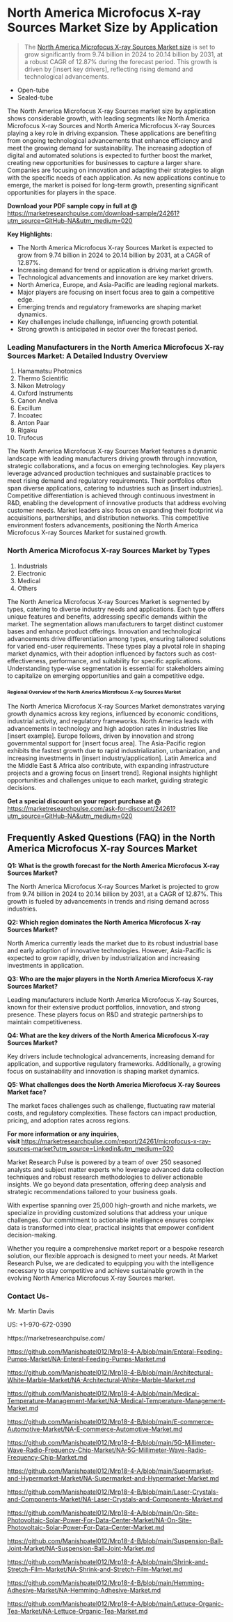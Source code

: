 <h1>North America Microfocus X-ray Sources Market&nbsp;Size by Application</h1><blockquote><p>The <a href="https://marketresearchpulse.com/download-sample/24261?utm_source=GitHub-NA&amp;utm_medium=020">North America Microfocus X-ray Sources Market size</a> is set to grow significantly from 9.74 billion in 2024 to 20.14 billion by 2031, at a robust CAGR of 12.87% during the forecast period. This growth is driven by [insert key drivers], reflecting rising demand and technological advancements.</p></blockquote><ul><li>Open-tube<li> Sealed-tube</li></ul><p>The North America Microfocus X-ray Sources market size by application shows considerable growth, with leading segments like North America Microfocus X-ray Sources and North America Microfocus X-ray Sources playing a key role in driving expansion. These applications are benefiting from ongoing technological advancements that enhance efficiency and meet the growing demand for sustainability. The increasing adoption of digital and automated solutions is expected to further boost the market, creating new opportunities for businesses to capture a larger share. Companies are focusing on innovation and adapting their strategies to align with the specific needs of each application. As new applications continue to emerge, the market is poised for long-term growth, presenting significant opportunities for players in the space.</p><p><strong>Download your PDF sample copy in full at @ </strong><a href="https://marketresearchpulse.com/download-sample/24261?utm_source=GitHub-NA&amp;utm_medium=020">https://marketresearchpulse.com/download-sample/24261?utm_source=GitHub-NA&amp;utm_medium=020</a></p><p><strong>Key Highlights: </strong></p><ul><li>The North America Microfocus X-ray Sources Market is expected to grow from 9.74 billion in 2024 to 20.14 billion by 2031, at a CAGR of 12.87%.</li><li>Increasing demand for trend or application is driving market growth.</li><li>Technological advancements and innovation are key market drivers.</li><li>North America, Europe, and Asia-Pacific are leading regional markets.</li><li>Major players are focusing on insert focus area to gain a competitive edge.</li><li>Emerging trends and regulatory frameworks are shaping market dynamics.</li><li>Key challenges include challenge, influencing growth potential.</li><li>Strong growth is anticipated in sector over the forecast period.</li></ul><h3>Leading Manufacturers in the North America Microfocus X-ray Sources Market: A Detailed Industry Overview</h3><ol><li>Hamamatsu Photonics</li><li>Thermo Scientific</li><li>Nikon Metrology</li><li>Oxford Instruments</li><li>Canon Anelva</li><li>Excillum</li><li>Incoatec</li><li>Anton Paar</li><li>Rigaku</li><li>Trufocus</li></ol><div class="flex max-w-full flex-col flex-grow"><div class="min-h-8 text-message flex w-full flex-col items-end gap-2 whitespace-normal break-words [.text-message+&amp;]:mt-5" dir="auto" data-message-author-role="assistant" data-message-id="fd8432e4-4910-450d-b182-61b7bfb0a01f" data-message-model-slug="gpt-4o"><div class="flex w-full flex-col gap-1 empty:hidden first:pt-[3px]"><div class="markdown prose w-full break-words dark:prose-invert light"><p>The North America Microfocus X-ray Sources Market features a dynamic landscape with leading manufacturers driving growth through innovation, strategic collaborations, and a focus on emerging technologies. Key players leverage advanced production techniques and sustainable practices to meet rising demand and regulatory requirements. Their portfolios often span diverse applications, catering to industries such as [insert industries]. Competitive differentiation is achieved through continuous investment in R&amp;D, enabling the development of innovative products that address evolving customer needs. Market leaders also focus on expanding their footprint via acquisitions, partnerships, and distribution networks. This competitive environment fosters advancements, positioning the North America Microfocus X-ray Sources Market for sustained growth.</p></div></div></div></div><h3>North America Microfocus X-ray Sources Market by Types</h3><ol><li>Industrials<li> Electronic<li> Medical<li> Others</li></ol><div class="flex max-w-full flex-col flex-grow"><div class="min-h-8 text-message flex w-full flex-col items-end gap-2 whitespace-normal break-words [.text-message+&amp;]:mt-5" dir="auto" data-message-author-role="assistant" data-message-id="084470be-0bb7-4664-bddf-5156b4f41249" data-message-model-slug="gpt-4o-mini"><div class="flex w-full flex-col gap-1 empty:hidden first:pt-[3px]"><div class="markdown prose w-full break-words dark:prose-invert light"><p>The North America Microfocus X-ray Sources Market is segmented by types, catering to diverse industry needs and applications. Each type offers unique features and benefits, addressing specific demands within the market. The segmentation allows manufacturers to target distinct customer bases and enhance product offerings. Innovation and technological advancements drive differentiation among types, ensuring tailored solutions for varied end-user requirements. These types play a pivotal role in shaping market dynamics, with their adoption influenced by factors such as cost-effectiveness, performance, and suitability for specific applications. Understanding type-wise segmentation is essential for stakeholders aiming to capitalize on emerging opportunities and gain a competitive edge.</p></div></div></div></div><h3><span style="font-size: 11px;">Regional Overview of the North America Microfocus X-ray Sources Market</span></h3><div class="flex max-w-full flex-col flex-grow"><div class="min-h-8 text-message flex w-full flex-col items-end gap-2 whitespace-normal break-words [.text-message+&amp;]:mt-5" dir="auto" data-message-author-role="assistant" data-message-id="e9038762-ce64-4e30-91c9-9bd413514231" data-message-model-slug="gpt-4o-mini"><div class="flex w-full flex-col gap-1 empty:hidden first:pt-[3px]"><div class="markdown prose w-full break-words dark:prose-invert light"><p>The North America Microfocus X-ray Sources Market demonstrates varying growth dynamics across key regions, influenced by economic conditions, industrial activity, and regulatory frameworks. North America leads with advancements in technology and high adoption rates in industries like [insert example]. Europe follows, driven by innovation and strong governmental support for [insert focus area]. The Asia-Pacific region exhibits the fastest growth due to rapid industrialization, urbanization, and increasing investments in [insert industry/application]. Latin America and the Middle East &amp; Africa also contribute, with expanding infrastructure projects and a growing focus on [insert trend]. Regional insights highlight opportunities and challenges unique to each market, guiding strategic decisions.</p></div></div></div></div><p><strong>Get a special discount on your report purchase at @ </strong><a href="https://marketresearchpulse.com/ask-for-discount/24261?utm_source=GitHub-NA&amp;utm_medium=020">https://marketresearchpulse.com/ask-for-discount/24261?utm_source=GitHub-NA&amp;utm_medium=020</a></p><h2>Frequently Asked Questions (FAQ) in the North America Microfocus X-ray Sources Market</h2><p><strong>Q1: What is the growth forecast for the North America Microfocus X-ray Sources Market?</strong></p><p>The North America Microfocus X-ray Sources Market is projected to grow from 9.74 billion in 2024 to 20.14 billion by 2031, at a CAGR of 12.87%. This growth is fueled by advancements in trends and rising demand across industries.</p><p><strong>Q2: Which region dominates the North America Microfocus X-ray Sources Market?</strong></p><p>North America currently leads the market due to its robust industrial base and early adoption of innovative technologies. However, Asia-Pacific is expected to grow rapidly, driven by industrialization and increasing investments in application.</p><p><strong>Q3: Who are the major players in the North America Microfocus X-ray Sources Market?</strong></p><p>Leading manufacturers include North America Microfocus X-ray Sources, known for their extensive product portfolios, innovation, and strong presence. These players focus on R&amp;D and strategic partnerships to maintain competitiveness.</p><p><strong>Q4: What are the key drivers of the North America Microfocus X-ray Sources Market?</strong></p><p>Key drivers include technological advancements, increasing demand for application, and supportive regulatory frameworks. Additionally, a growing focus on sustainability and innovation is shaping market dynamics.</p><p><strong>Q5: What challenges does the North America Microfocus X-ray Sources Market face?</strong></p><p>The market faces challenges such as challenge, fluctuating raw material costs, and regulatory complexities. These factors can impact production, pricing, and adoption rates across regions.</p><p><strong>For more information or any inquiries, visit&nbsp;</strong><a href="https://marketresearchpulse.com/report/24261/microfocus-x-ray-sources-market?utm_source=Linkedin&utm_medium=020">https://marketresearchpulse.com/report/24261/microfocus-x-ray-sources-market?utm_source=Linkedin&utm_medium=020</a></p><p>Market Research Pulse is powered by a team of over 250 seasoned analysts and subject matter experts who leverage advanced data collection techniques and robust research methodologies to deliver actionable insights. We go beyond data presentation, offering deep analysis and strategic recommendations tailored to your business goals.</p><p>With expertise spanning over 25,000 high-growth and niche markets, we specialize in providing customized solutions that address your unique challenges. Our commitment to actionable intelligence ensures complex data is transformed into clear, practical insights that empower confident decision-making.</p><p>Whether you require a comprehensive market report or a bespoke research solution, our flexible approach is designed to meet your needs. At Market Research Pulse, we are dedicated to equipping you with the intelligence necessary to stay competitive and achieve sustainable growth in the evolving North America Microfocus X-ray Sources market.</p><h3><strong>Contact Us-</strong></h3><p>Mr. Martin Davis</p><p>US: +1-970-672-0390</p><p>https://marketresearchpulse.com/</p><p><a href="https://github.com/Manishpatel012/Mrp18-4-A/blob/main/Enteral-Feeding-Pumps-Market/NA-Enteral-Feeding-Pumps-Market.md">https://github.com/Manishpatel012/Mrp18-4-A/blob/main/Enteral-Feeding-Pumps-Market/NA-Enteral-Feeding-Pumps-Market.md</a></p><p><a href="https://github.com/Manishpatel012/Mrp18-4-B/blob/main/Architectural-White-Marble-Market/NA-Architectural-White-Marble-Market.md">https://github.com/Manishpatel012/Mrp18-4-B/blob/main/Architectural-White-Marble-Market/NA-Architectural-White-Marble-Market.md</a></p><p><a href="https://github.com/Manishpatel012/Mrp18-4-A/blob/main/Medical-Temperature-Management-Market/NA-Medical-Temperature-Management-Market.md">https://github.com/Manishpatel012/Mrp18-4-A/blob/main/Medical-Temperature-Management-Market/NA-Medical-Temperature-Management-Market.md</a></p><p><a href="https://github.com/Manishpatel012/Mrp18-4-B/blob/main/E-commerce-Automotive-Market/NA-E-commerce-Automotive-Market.md">https://github.com/Manishpatel012/Mrp18-4-B/blob/main/E-commerce-Automotive-Market/NA-E-commerce-Automotive-Market.md</a></p><p><a href="https://github.com/Manishpatel012/Mrp18-4-B/blob/main/5G-Millimeter-Wave-Radio-Frequency-Chip-Market/NA-5G-Millimeter-Wave-Radio-Frequency-Chip-Market.md">https://github.com/Manishpatel012/Mrp18-4-B/blob/main/5G-Millimeter-Wave-Radio-Frequency-Chip-Market/NA-5G-Millimeter-Wave-Radio-Frequency-Chip-Market.md</a></p><p><a href="https://github.com/Manishpatel012/Mrp18-4-A/blob/main/Supermarket-and-Hypermarket-Market/NA-Supermarket-and-Hypermarket-Market.md">https://github.com/Manishpatel012/Mrp18-4-A/blob/main/Supermarket-and-Hypermarket-Market/NA-Supermarket-and-Hypermarket-Market.md</a></p><p><a href="https://github.com/Manishpatel012/Mrp18-4-B/blob/main/Laser-Crystals-and-Components-Market/NA-Laser-Crystals-and-Components-Market.md">https://github.com/Manishpatel012/Mrp18-4-B/blob/main/Laser-Crystals-and-Components-Market/NA-Laser-Crystals-and-Components-Market.md</a></p><p><a href="https://github.com/Manishpatel012/Mrp18-4-A/blob/main/On-Site-Photovoltaic-Solar-Power-For-Data-Center-Market/NA-On-Site-Photovoltaic-Solar-Power-For-Data-Center-Market.md">https://github.com/Manishpatel012/Mrp18-4-A/blob/main/On-Site-Photovoltaic-Solar-Power-For-Data-Center-Market/NA-On-Site-Photovoltaic-Solar-Power-For-Data-Center-Market.md</a></p><p><a href="https://github.com/Manishpatel012/Mrp18-4-B/blob/main/Suspension-Ball-Joint-Market/NA-Suspension-Ball-Joint-Market.md">https://github.com/Manishpatel012/Mrp18-4-B/blob/main/Suspension-Ball-Joint-Market/NA-Suspension-Ball-Joint-Market.md</a></p><p><a href="https://github.com/Manishpatel012/Mrp18-4-A/blob/main/Shrink-and-Stretch-Film-Market/NA-Shrink-and-Stretch-Film-Market.md">https://github.com/Manishpatel012/Mrp18-4-A/blob/main/Shrink-and-Stretch-Film-Market/NA-Shrink-and-Stretch-Film-Market.md</a></p><p><a href="https://github.com/Manishpatel012/Mrp18-4-B/blob/main/Hemming-Adhesive-Market/NA-Hemming-Adhesive-Market.md">https://github.com/Manishpatel012/Mrp18-4-B/blob/main/Hemming-Adhesive-Market/NA-Hemming-Adhesive-Market.md</a></p><p><a href="https://github.com/Manishpatel012/Mrp18-4-A/blob/main/Lettuce-Organic-Tea-Market/NA-Lettuce-Organic-Tea-Market.md">https://github.com/Manishpatel012/Mrp18-4-A/blob/main/Lettuce-Organic-Tea-Market/NA-Lettuce-Organic-Tea-Market.md</a></p>
